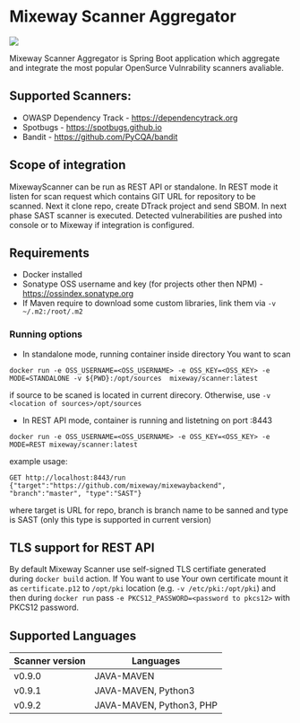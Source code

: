 # Mixeway Scanner Aggregator
<img src="https://mixeway.io/wp-content/uploads/2020/08/mixeway_scanner-1.png">

Mixeway Scanner Aggregator is Spring Boot application which aggregate and integrate the most popular OpenSurce Vulnrability scanners avaliable.

## Supported Scanners:
* OWASP Dependency Track - https://dependencytrack.org
* Spotbugs - https://spotbugs.github.io 
* Bandit - https://github.com/PyCQA/bandit


## Scope of integration
MixewayScanner can be run as REST API or standalone. In REST mode it listen for scan request which contains GIT URL
for repository to be scanned. Next it clone repo, create DTrack project and send SBOM. In next phase SAST scanner is executed.
Detected vulnerabilities are pushed into console or to Mixeway if integration is configured.

## Requirements
* Docker installed
* Sonatype OSS username and key (for projects other then NPM) - https://ossindex.sonatype.org 
* If Maven require to download some custom libraries, link them via `-v ~/.m2:/root/.m2`

### Running options
* In standalone mode, running container inside directory You want to scan
```shell script
docker run -e OSS_USERNAME=<OSS_USERNAME> -e OSS_KEY=<OSS_KEY> -e MODE=STANDALONE -v ${PWD}:/opt/sources  mixeway/scanner:latest
```
if source to be scaned is located in current direcory. Otherwise, use `-v <location of sources>/opt/sources`

* In REST API mode, container is running and listetning on port :8443
```shell script
docker run -e OSS_USERNAME=<OSS_USERNAME> -e OSS_KEY=<OSS_KEY> -e MODE=REST mixeway/scanner:latest
```
example usage:
```$xslt
GET http://localhost:8443/run
{"target":"https://github.com/mixeway/mixewaybackend", "branch":"master", "type":"SAST"}
```
where target is URL for repo, branch is branch name to be sanned and type is SAST (only this type is supported in current version)

## TLS support for REST API
By default Mixeway Scanner use self-signed TLS certifiate generated during `docker build` action. 
If You want to use Your own certificate mount it as `certificate.p12` to `/opt/pki` location (e.g. `-v /etc/pki:/opt/pki`) and then
during `docker run` pass `-e PKCS12_PASSWORD=<password to pkcs12>` with PKCS12 password.

## Supported Languages

| Scanner version  | Languages |
|---|---|
|v0.9.0| JAVA-MAVEN   |
|v0.9.1| JAVA-MAVEN, Python3|
|v0.9.2| JAVA-MAVEN, Python3, PHP|